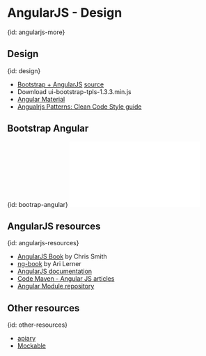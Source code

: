 # AngularJS - Design
{id: angularjs-more}

## Design
{id: design}

* [Bootstrap + AngularJS](http://angular-ui.github.io/bootstrap/) [source](https://github.com/angular-ui/bootstrap)
* Download ui-bootstrap-tpls-1.3.3.min.js
* [Angular Material](https://material.angularjs.org/latest/#/)
* [Angualrjs Patterns: Clean Code Style guide](https://github.com/johnpapa/angular-styleguide)



## Bootstrap Angular
{id: bootrap-angular}
![](examples/angular/angular-ui-bootstrap-skeleton.html)



## AngularJS resources
{id: angularjs-resources}

* [AngularJS Book](http://www.angularjsbook.com/) by Chris Smith
* [ng-book](https://www.ng-book.com/) by Ari Lerner
* [AngularJS documentation](https://docs.angularjs.org/)
* [Code Maven - Angular JS articles](http://code-maven.com/angular)
* [Angular Module repository](http://ngmodules.org/)



## Other resources
{id: other-resources}

* [apiary](https://apiary.io/)
* [Mockable](https://www.mockable.io/)





